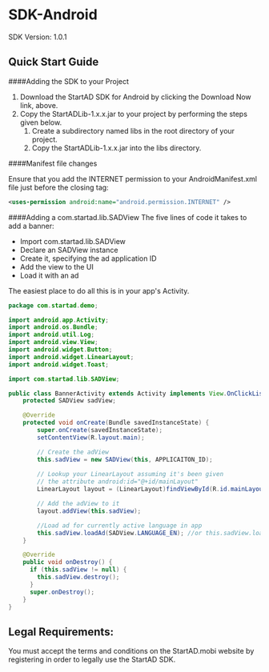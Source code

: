 SDK-Android
===========
SDK Version: 1.0.1 

Quick Start Guide
----------------------------------

####Adding the SDK to your Project
1. Download the StartAD SDK for Android by clicking the Download Now link, above.
2. Copy the StartADLib-1.x.x.jar to your project by performing the steps given below.
    1. Create a subdirectory named libs in the root directory of your project.
    2. Copy the StartADLib-1.x.x.jar into the libs directory.

####Manifest file changes

Ensure that you add the INTERNET permission to your AndroidManifest.xml file just before the closing </manifest> tag:

```XML
<uses-permission android:name="android.permission.INTERNET" />
```

####Adding a com.startad.lib.SADView
The five lines of code it takes to add a banner:
* Import com.startad.lib.SADView
* Declare an SADView instance
* Create it, specifying the ad application ID
* Add the view to the UI
* Load it with an ad

The easiest place to do all this is in your app's Activity.
```Java
package com.startad.demo;

import android.app.Activity;
import android.os.Bundle;
import android.util.Log;
import android.view.View;
import android.widget.Button;
import android.widget.LinearLayout;
import android.widget.Toast;

import com.startad.lib.SADView;

public class BannerActivity extends Activity implements View.OnClickListener{
    protected SADView sadView;

    @Override
    protected void onCreate(Bundle savedInstanceState) {
        super.onCreate(savedInstanceState);
        setContentView(R.layout.main);

        // Create the adView
        this.sadView = new SADView(this, APPLICAITON_ID);
        
        // Lookup your LinearLayout assuming it's been given
        // the attribute android:id="@+id/mainLayout"
        LinearLayout layout = (LinearLayout)findViewById(R.id.mainLayout);

        // Add the adView to it
        layout.addView(this.sadView);

        //Load ad for currently active language in app
        this.sadView.loadAd(SADView.LANGUAGE_EN); //or this.sadView.loadAd(SADView.LANGUAGE_RU);
    }

    @Override
    public void onDestroy() {
      if (this.sadView != null) {
        this.sadView.destroy();
      }
      super.onDestroy();
    }
}

```

Legal Requirements:
----------------------------------
You must accept the terms and conditions on the StartAD.mobi website by registering in order to legally use the StartAD SDK.
